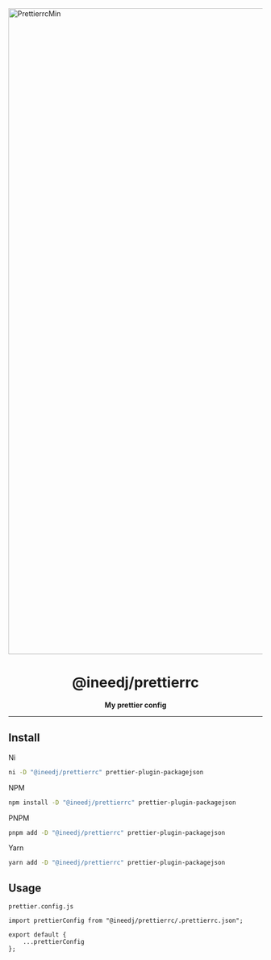 <img width="1280" alt="PrettierrcMin" src="https://github.com/INeedJobToStartWork/INeedJobToStartWork/assets/97305201/74abcbb9-41e9-4f2f-8545-a341b92e853f">
<h1 align
="center">@ineedj/prettierrc</h1>
<p align="center"><b>My prettier config</b></p>

<hr/>

## Install
Ni
```bash copy
ni -D "@ineedj/prettierrc" prettier-plugin-packagejson
```
NPM

```bash copy
npm install -D "@ineedj/prettierrc" prettier-plugin-packagejson
```

PNPM

```bash copy
pnpm add -D "@ineedj/prettierrc" prettier-plugin-packagejson
```

Yarn

```bash copy
yarn add -D "@ineedj/prettierrc" prettier-plugin-packagejson
```

## Usage
`prettier.config.js`
```
import prettierConfig from "@ineedj/prettierrc/.prettierrc.json";

export default {
	...prettierConfig
};
```
